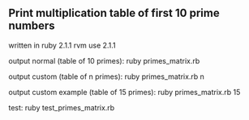 Print multiplication table of first 10 prime numbers
--------------

written in ruby 2.1.1
    rvm use 2.1.1

output normal (table of 10 primes):
    ruby primes_matrix.rb

output custom (table of n primes):
    ruby primes_matrix.rb n

output custom example (table of 15 primes):
    ruby primes_matrix.rb 15

test:
    ruby test_primes_matrix.rb